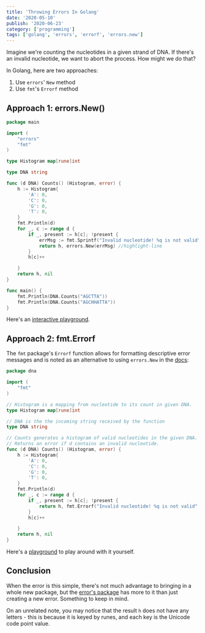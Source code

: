 ```yaml
---
title: 'Throwing Errors In Golang'
date: '2020-05-10'
publish: '2020-06-23'
category: ['programming']
tags: ['golang', 'errors', 'errorf', 'errors.new']
---
```


Imagine we're counting the nucleotides in a given strand of DNA. If there's an invalid nucleotide, we want to abort the process. How might we do that?

In Golang, here are two approaches:

1. Use `errors`' `New` method
2. Use `fmt`'s `Errorf` method

## Approach 1: errors.New()

```go:title=nucleotide_count.go
package main

import (
	"errors"
	"fmt"
)

type Histogram map[rune]int

type DNA string

func (d DNA) Counts() (Histogram, error) {
	h := Histogram{
		'A': 0,
		'C': 0,
		'G': 0,
		'T': 0,
	}
	fmt.Println(d)
	for _, c := range d {
		if _, present := h[c]; !present {
			errMsg := fmt.Sprintf("Invalid nucleotide! %q is not valid", c) //highlight-line
			return h, errors.New(errMsg) //highlight-line
		}
		h[c]++

	}
	return h, nil
}

func main() {
	fmt.Println(DNA.Counts("AGCTTA"))
	fmt.Println(DNA.Counts("AGCHHATTA"))
}
```

Here's an [interactive playground](https://goplay.space/#jyJhEXv_Ps9).

## Approach 2: fmt.Errorf

The `fmt` package's `Errorf` function allows for formatting descriptive error messages and is noted as an alternative to using `errors.New` in the [docs](https://godoc.org/errors#New):

```go:title=nucleotide_count.go
package dna

import (
	"fmt"
)

// Histogram is a mapping from nucleotide to its count in given DNA.
type Histogram map[rune]int

// DNA is the the incoming string received by the function
type DNA string

// Counts generates a histogram of valid nucleotides in the given DNA.
// Returns an error if d contains an invalid nucleotide.
func (d DNA) Counts() (Histogram, error) {
	h := Histogram{
		'A': 0,
		'C': 0,
		'G': 0,
		'T': 0,
	}
	fmt.Println(d)
	for _, c := range d {
		if _, present := h[c]; !present {
			return h, fmt.Errorf("Invalid nucleotide! %q is not valid", c) //highlight-line
		}
		h[c]++

	}
	return h, nil
}

```

Here's a [playground](https://goplay.space/#c5p9srIp3O5) to play around with it yourself.

## Conclusion

When the error is this simple, there's not much advantage to bringing in a whole new package, but the [error's package](https://godoc.org/errors) has more to it than just creating a new error. Something to keep in mind.

On an unrelated note, you may notice that the result `h` does not have any letters - this is because it is keyed by runes, and each key is the Unicode code point value.
